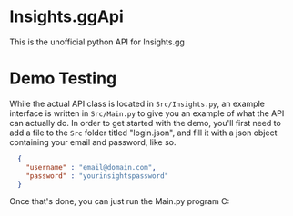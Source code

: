 # Insights.ggApi
This is the unofficial python API for Insights.gg

# Demo Testing
  While the actual API class is located in `Src/Insights.py`, an example interface is written in `Src/Main.py` to give you an example of what the API can actually do. In order to get started with the demo, you'll first need to add a file to the `Src` folder titled "login.json", and fill it with a json object containing your email and password, like so.
  ```json
    {
      "username" : "email@domain.com",
      "password" : "yourinsightspassword"
    }
  ```
  Once that's done, you can just run the Main.py program C: 
